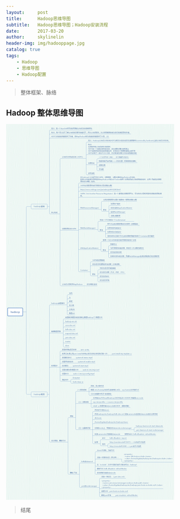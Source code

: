 ```yaml
---
layout:     post
title:      Hadoop思维导图
subtitle:   Hadoop思维导图；Hadoop安装流程
date:       2017-03-20
author:     skylinelin
header-img: img/hadooppage.jpg
catalog: true
tags:
    - Hadoop
    - 思维导图
    - Hadoop配置
---
```



> 整体框架、脉络

## Hadoop 整体思维导图

![hadoop](/resource_img/hadoop.png)


> 结尾